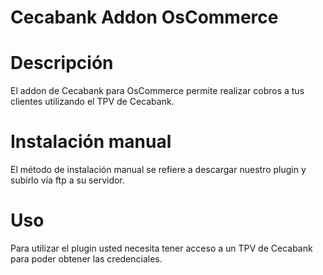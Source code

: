 # Cecabank Addon OsCommerce


# Descripción

El addon de Cecabank para OsCommerce permite realizar cobros a tus clientes utilizando el TPV de Cecabank.

# Instalación manual

El método de instalación manual se refiere a descargar nuestro plugin y subirlo vía ftp a su servidor. 

# Uso

Para utilizar el plugin usted necesita tener acceso a un TPV de Cecabank para poder obtener las credenciales.
